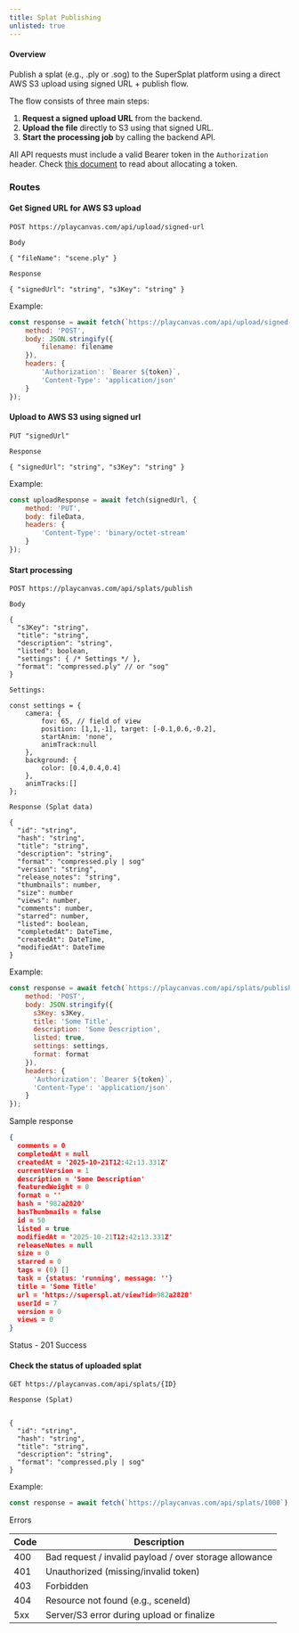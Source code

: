 ```yaml
---
title: Splat Publishing
unlisted: true
---
```


#### Overview

Publish a splat (e.g., .ply or .sog) to the SuperSplat platform using a direct AWS S3 upload using signed URL + publish flow.

The flow consists of three main steps:

1. **Request a signed upload URL** from the backend.
2. **Upload the file** directly to S3 using that signed URL.
3. **Start the processing job** by calling the backend API.

All API requests must include a valid Bearer token in the `Authorization` header. Check [this document](https://developer.playcanvas.com/user-manual/api/#:~:text=You%20can%20generate%20an%20Access,you%20your%20new%20access%20token) to read about allocating a token.

### Routes

#### Get Signed URL for AWS S3 upload

```none
POST https://playcanvas.com/api/upload/signed-url

Body

{ "fileName": "scene.ply" }

Response

{ "signedUrl": "string", "s3Key": "string" }
```

Example:

```javascript
const response = await fetch(`https://playcanvas.com/api/upload/signed-url`, {
    method: 'POST',
    body: JSON.stringify({
        filename: filename
    }),
    headers: {
        'Authorization': `Bearer ${token}`,
        'Content-Type': 'application/json'
    }
});
```

#### Upload to AWS S3 using signed url

```none
PUT "signedUrl"

Response

{ "signedUrl": "string", "s3Key": "string" }
```

Example:

```javascript
const uploadResponse = await fetch(signedUrl, {
    method: 'PUT',
    body: fileData,
    headers: {
        'Content-Type': 'binary/octet-stream'
    }
});
```

#### Start processing

```none
POST https://playcanvas.com/api/splats/publish

Body

{
  "s3Key": "string",
  "title": "string",
  "description": "string",
  "listed": boolean,
  "settings": { /* Settings */ },
  "format": "compressed.ply" // or "sog"
}

Settings: 

const settings = {
    camera: {
        fov: 65, // field of view
        position: [1,1,-1], target: [-0.1,0.6,-0.2],
        startAnim: 'none',
        animTrack:null 
    },
    background: {
        color: [0.4,0.4,0.4]
    },
    animTracks:[]
};

Response (Splat data)

{
  "id": "string", 
  "hash": "string",
  "title": "string",
  "description": "string",
  "format": "compressed.ply | sog"
  "version": "string",
  "release_notes": "string",
  "thumbnails": number,
  "size": number
  "views": number, 
  "comments": number, 
  "starred": number, 
  "listed": boolean,
  "completedAt": DateTime, 
  "createdAt": DateTime, 
  "modifiedAt": DateTime
}
```

Example:

```javascript
const response = await fetch(`https://playcanvas.com/api/splats/publish`, {
    method: 'POST',
    body: JSON.stringify({
      s3Key: s3Key,
      title: 'Some Title',
      description: 'Some Description',
      listed: true,
      settings: settings,
      format: format
    }),
    headers: {
      'Authorization': `Bearer ${token}`,
      'Content-Type': 'application/json'
    }
});
```

Sample response

```json
{
  comments = 0
  completedAt = null
  createdAt = '2025-10-21T12:42:13.331Z'
  currentVersion = 1
  description = 'Some Description'
  featuredWeight = 0
  format = ''
  hash = '982a2820'
  hasThumbnails = false
  id = 50
  listed = true
  modifiedAt = '2025-10-21T12:42:13.331Z'
  releaseNotes = null
  size = 0
  starred = 0
  tags = (0) []
  task = {status: 'running', message: ''}
  title = 'Some Title'
  url = 'https://superspl.at/view?id=982a2820'
  userId = 7
  version = 0
  views = 0
}
```

Status - 201 Success

#### Check the status of uploaded splat

```none
GET https://playcanvas.com/api/splats/{ID}

Response (Splat)


{
  "id": "string",
  "hash": "string",
  "title": "string",
  "description": "string",
  "format": "compressed.ply | sog"
}
```

Example:

```javascript
const response = await fetch(`https://playcanvas.com/api/splats/1000`)
```

Errors

| Code | Description |
|------|-------------|
| 400  | Bad request / invalid payload / over storage allowance |
| 401  | Unauthorized (missing/invalid token) |
| 403  | Forbidden |
| 404  | Resource not found (e.g., sceneId) |
| 5xx  | Server/S3 error during upload or finalize |
